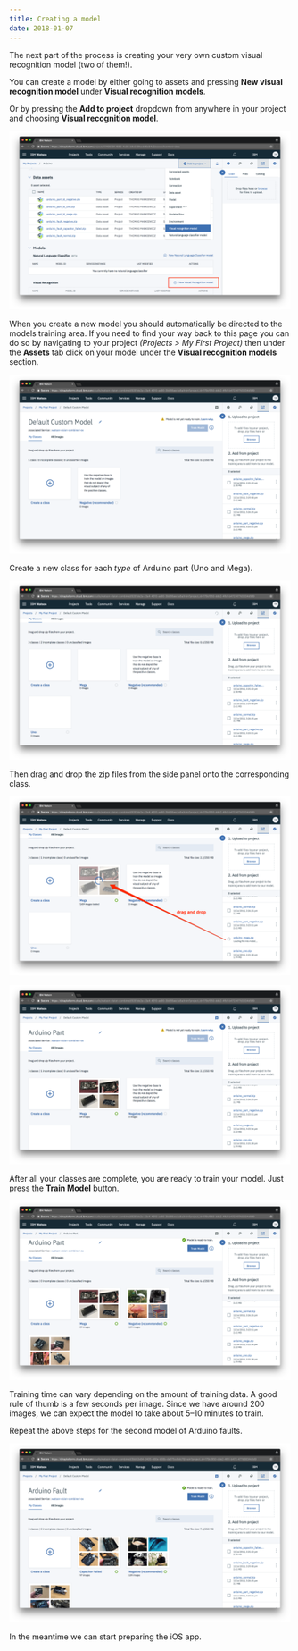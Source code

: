 ```yaml
---
title: Creating a model
date: 2018-01-07
---
```

The next part of the process is creating your very own custom visual recognition model (two of them!).

You can create a model by either going to assets and pressing **New visual recognition model** under **Visual recognition models**.

Or by pressing the **Add to project** dropdown from anywhere in your project and choosing **Visual recognition model**.

![](../_images/data_assets_add_model.png)

When you create a new model you should automatically be directed to the models training area.  If you need to find your way back to this page you can do so by navigating to your project *(Projects > My First Project)* then under the **Assets** tab click on your model under the **Visual recognition models** section.

![](../_images/add_assets_screen.png)

Create a new class for each *type* of Arduino part (Uno and Mega).

![](../_images/add_assets_screen_empty_classes.png)

Then drag and drop the zip files from the side panel onto the corresponding class.

![](../_images/add_images_to_class.png)

![](../_images/images_added_to_class.png)

After all your classes are complete, you are ready to train your model. Just press the **Train Model** button.

![](../_images/train_model_part.png)

Training time can vary depending on the amount of training data. A good rule of thumb is a few seconds per image. Since we have around 200 images, we can expect the model to take about 5–10 minutes to train.

Repeat the above steps for the second model of Arduino faults.

![](../_images/train_model_fault.png)

In the meantime we can start preparing the iOS app.
